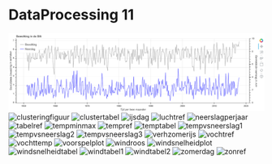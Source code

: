 # DataProcessing 11

<img src="bewolking.png" alt="bewolking" allign="middle">
<img src="https://github.com/woofmeow1/DataProcessing-Website/blob/master/docs/clusteringfiguur.png" alt="clusteringfiguur" allign="middle">
<img src="clustertabel.png" alt="clustertabel" allign="middle">
<img src="ijsdag.png" alt="ijsdag" allign="middle">
<img src="luchtref.png" alt="luchtref" allign="middle">
<img src="neerslagperjaar.png" alt="neerslagperjaar" allign="middle">
<img src="tabelref.png" alt="tabelref" allign="middle">
<img src="tempminmax.png" alt="tempminmax" allign="middle">
<img src="tempref.png" alt="tempref" allign="middle">
<img src="temptabel.png" alt="temptabel" allign="middle">
<img src="tempvsneerslag1.png" alt="tempvsneerslag1" allign="middle">
<img src="tempvsneerslag2.png" alt="tempvsneerslag2" allign="middle">
<img src="tempvsneerslag3.png" alt="tempvsneerslag3" allign="middle">
<img src="verhzomerijs.png" alt="verhzomerijs" allign="middle">
<img src="vochtref.png" alt="vochtref" allign="middle">
<img src="vochttemp.png" alt="vochttemp" allign="middle">
<img src="voorspelplot.png" alt="voorspelplot" allign="middle">
<img src="windroos.png" alt="windroos" allign="middle">
<img src="windsnelheidplot.png" alt="windsnelheidplot" allign="middle">
<img src="windsnelheidtabel.png" alt="windsnelheidtabel" allign="middle">
<img src="windtabel1.png" alt="windtabel1" allign="middle">
<img src="windtabel2.png" alt="windtabel2" allign="middle">
<img src="zomerdag.png" alt="zomerdag" allign="middle">
<img src="zonref.png" alt="zonref" allign="middle">




